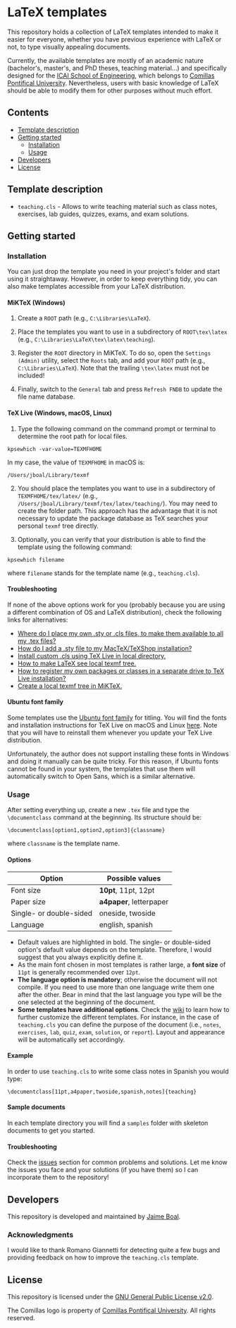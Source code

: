 # LaTeX templates
This repository holds a collection of LaTeX templates intended to make it easier for everyone, whether you have previous experience with LaTeX or not, to type visually appealing documents.

Currently, the available templates are mostly of an academic nature (bachelor's, master's, and PhD theses, teaching material...) and specifically designed for the [ICAI School of Engineering](http://icai.comillas.edu/), which belongs to [Comillas Pontifical University](http://comillas.edu/). Nevertheless, users with basic knowledge of LaTeX should be able to modify them for other purposes without much effort.

## Contents
- [Template description](#template-description)
- [Getting started](#getting-started)
  - [Installation](#installation)
  - [Usage](#usage)
- [Developers](#developers)
- [License](#license)

## Template description
- `teaching.cls` - Allows to write teaching material such as class notes, exercises, lab guides, quizzes, exams, and exam solutions.

## Getting started
### Installation
You can just drop the template you need in your project's folder and start using it straightaway. However, in order to keep everything tidy, you can also make templates accessible from your LaTeX distribution.

#### MiKTeX (Windows)
1. Create a `ROOT` path (e.g., `C:\Libraries\LaTeX`).

2. Place the templates you want to use in a subdirectory of `ROOT\tex\latex` (e.g., `C:\Libraries\LaTeX\tex\latex\teaching`).

3. Register the `ROOT` directory in MiKTeX. To do so, open the `Settings (Admin)` utility, select the `Roots` tab, and add your `ROOT` path (e.g., `C:\Libraries\LaTeX`). Note that the trailing `\tex\latex` must not be included!

4. Finally, switch to the `General` tab and press `Refresh FNDB` to update the file name database.

#### TeX Live (Windows, macOS, Linux)
1. Type the following command on the command prompt or terminal to determine the root path for local files.

  ```
  kpsewhich -var-value=TEXMFHOME
  ```

  In my case, the value of `TEXMFHOME` in macOS is:

  ```
  /Users/jboal/Library/texmf
  ```

2. You should place the templates you want to use in a subdirectory of `TEXMFHOME/tex/latex/` (e.g., `/Users/jboal/Library/texmf/tex/latex/teaching/`). You may need to create the folder path. This approach has the advantage that it is not necessary to update the package database as TeX searches your personal `texmf` tree directly.

3. Optionally, you can verify that your distribution is able to find the template using the following command:

  ```
  kpsewhich filename
  ```

  where `filename` stands for the template name (e.g., `teaching.cls`).

#### Troubleshooting
If none of the above options work for you (probably because you are using a different combination of OS and LaTeX distribution), check the following links for alternatives:
- [Where do I place my own .sty or .cls files, to make them available to all my .tex files?](http://tex.stackexchange.com/questions/1137/where-do-i-place-my-own-sty-or-cls-files-to-make-them-available-to-all-my-te)
- [How do I add a .sty file to my MacTeX/TeXShop installation?](http://tex.stackexchange.com/questions/10252/how-do-i-add-a-sty-file-to-my-mactex-texshop-installation)
- [Install custom .cls using TeX Live in local directory.](http://tex.stackexchange.com/questions/96976/install-custom-cls-using-tex-live-in-local-directory)
- [How to make LaTeX see local texmf tree.](http://tex.stackexchange.com/questions/30494/how-to-make-latex-see-local-texmf-tree)
- [How to register my own packages or classes in a separate drive to TeX Live installation?](http://tex.stackexchange.com/questions/20160/how-to-register-my-own-packages-or-classes-in-a-separate-drive-to-tex-live-insta)
- [Create a local texmf tree in MiKTeX.](http://tex.stackexchange.com/questions/69483/create-a-local-texmf-tree-in-miktex)

#### Ubuntu font family
Some templates use the [Ubuntu font family](http://font.ubuntu.com/) for titling. You will find the fonts and installation instructions for TeX Live on macOS and Linux [here](https://github.com/tzwenn/ubuntu-latex-fonts). Note that you will have to reinstall them whenever you update your TeX Live distribution.

Unfortunately, the author does not support installing these fonts in Windows and doing it manually can be quite tricky. For this reason, if Ubuntu fonts cannot be found in your system, the templates that use them will automatically switch to Open Sans, which is a similar alternative.

### Usage
After setting everything up, create a new `.tex` file and type the `\documentclass` command at the beginning. Its structure should be:

```
\documentclass[option1,option2,option3]{classname}
```
where `classname` is the template name.

#### Options

| Option                  | Possible values          |
|-------------------------|--------------------------|
| Font size               | **10pt**, 11pt, 12pt     |
| Paper size              | **a4paper**, letterpaper |
| Single- or double-sided | oneside, twoside         |
| Language                | english, spanish         |

- Default values are highlighted in bold. The single- or double-sided option's default value depends on the template. Therefore, I would suggest that you always explicitly define it.
- As the main font chosen in most templates is rather large, a **font size** of `11pt` is generally recommended over `12pt`.
- **The language option is mandatory**; otherwise the document will not compile. If you need to use more than one language write them one after the other. Bear in mind that the last language you type will be the one selected at the beginning of the document.
- **Some templates have additional options**. Check the [wiki](https://github.com/jboalml/latex/wiki) to learn how to further customize the different templates. For instance, in the case of `teaching.cls` you can define the purpose of the document (i.e., `notes`, `exercises`, `lab`, `quiz`, `exam`, `solution`, or `report`). Layout and appearance will be automatically set accordingly.

#### Example
In order to use `teaching.cls` to write some class notes in Spanish you would type:

```
\documentclass[11pt,a4paper,twoside,spanish,notes]{teaching}
```

#### Sample documents
In each template directory you will find a `samples` folder with skeleton documents to get you started.

#### Troubleshooting
Check the [issues](https://github.com/jboalml/latex/issues) section for common problems and solutions. Let me know the issues you face and your solutions (if you have them) so I can incorporate them to the repository!

## Developers
This repository is developed and maintained by [Jaime Boal](https://github.com/jboalml).

### Acknowledgments
I would like to thank Romano Giannetti for detecting quite a few bugs and providing feedback on how to improve the `teaching.cls` template.

## License
This repository is licensed under the [GNU General Public License v2.0](LICENSE.txt).

The Comillas logo is property of [Comillas Pontifical University](http://comillas.edu/). All rights reserved.
